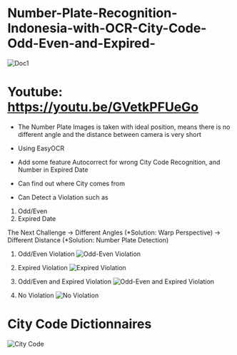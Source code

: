 # Number-Plate-Recognition-Indonesia-with-OCR-City-Code-Odd-Even-and-Expired-
![Doc1](https://user-images.githubusercontent.com/47806867/136880239-6c4d628b-51fd-4aa0-894d-7cd79ff9cfd8.png)

# Youtube: https://youtu.be/GVetkPFUeGo

- The Number Plate Images is taken with ideal position, means there is no different angle and the distance between camera is very short
- Using EasyOCR
- Add some feature Autocorrect for wrong City Code Recognition, and Number in Expired Date
- Can find out where City comes from

- Can Detect a Violation such as
1. Odd/Even
2. Expired Date

The Next Challenge
-> Different Angles (*Solution: Warp Perspective)
-> Different Distance (*Solution: Number Plate Detection)

1. Odd/Even Violation
![Odd-Even Violation](https://user-images.githubusercontent.com/47806867/136880596-26851136-6b1a-48af-984b-6234b1edd479.png)


2. Expired Violation
![Expired Violation](https://user-images.githubusercontent.com/47806867/136880616-6c287b17-d075-416c-bfa8-7a45ab0af1d6.png)


3. Odd/Even and Expired Violation
![Odd-Even and Expired Violation](https://user-images.githubusercontent.com/47806867/136880641-e834bf61-774c-4ff5-89de-4f2e6117a2b8.png)


4. No Violation
![No Violation](https://user-images.githubusercontent.com/47806867/136880650-20487cca-efe6-4e7b-af13-e0cd8752952b.png)


# City Code Dictionnaires 
![City Code](https://user-images.githubusercontent.com/47806867/136885313-2fec01d2-508f-420d-8353-07c906f1ceed.png)
